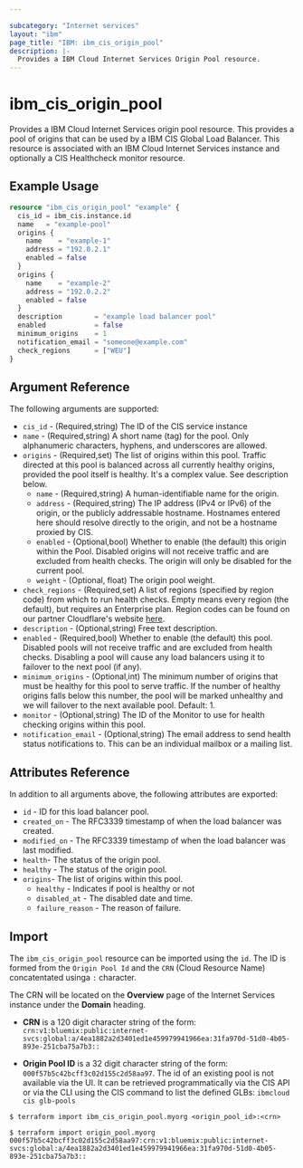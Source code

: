 ```yaml
---

subcategory: "Internet services"
layout: "ibm"
page_title: "IBM: ibm_cis_origin_pool"
description: |-
  Provides a IBM Cloud Internet Services Origin Pool resource.
---
```


# ibm_cis_origin_pool

Provides a IBM Cloud Internet Services origin pool resource. This provides a pool of origins that can be used by a IBM CIS Global Load Balancer. This resource is associated with an IBM Cloud Internet Services instance and optionally a CIS Healthcheck monitor resource.

## Example Usage

```terraform
resource "ibm_cis_origin_pool" "example" {
  cis_id = ibm_cis.instance.id
  name   = "example-pool"
  origins {
    name    = "example-1"
    address = "192.0.2.1"
    enabled = false
  }
  origins {
    name    = "example-2"
    address = "192.0.2.2"
    enabled = false
  }
  description        = "example load balancer pool"
  enabled            = false
  minimum_origins    = 1
  notification_email = "someone@example.com"
  check_regions      = ["WEU"]
}
```

## Argument Reference

The following arguments are supported:

- `cis_id` - (Required,string) The ID of the CIS service instance
- `name` - (Required,string) A short name (tag) for the pool. Only alphanumeric characters, hyphens, and underscores are allowed.
- `origins` - (Required,set) The list of origins within this pool. Traffic directed at this pool is balanced across all currently healthy origins, provided the pool itself is healthy. It's a complex value. See description below.
  - `name` - (Required,string) A human-identifiable name for the origin.
  - `address` - (Required,string) The IP address (IPv4 or IPv6) of the origin, or the publicly addressable hostname. Hostnames entered here should resolve directly to the origin, and not be a hostname proxied by CIS.
  - `enabled` - (Optional,bool) Whether to enable (the default) this origin within the Pool. Disabled origins will not receive traffic and are excluded from health checks. The origin will only be disabled for the current pool.
  - `weight` - (Optional, float) The origin pool weight.
- `check_regions` - (Required,set) A list of regions (specified by region code) from which to run health checks. Empty means every region (the default), but requires an Enterprise plan. Region codes can be found on our partner Cloudflare's website [here](https://support.cloudflare.com/hc/en-us/articles/115000540888-Load-Balancing-Geographic-Regions).
- `description` - (Optional,string) Free text description.
- `enabled` - (Required,bool) Whether to enable (the default) this pool. Disabled pools will not receive traffic and are excluded from health checks. Disabling a pool will cause any load balancers using it to failover to the next pool (if any).
- `minimum_origins` - (Optional,int) The minimum number of origins that must be healthy for this pool to serve traffic. If the number of healthy origins falls below this number, the pool will be marked unhealthy and we will failover to the next available pool. Default: 1.
- `monitor` - (Optional,string) The ID of the Monitor to use for health checking origins within this pool.
- `notification_email` - (Optional,string) The email address to send health status notifications to. This can be an individual mailbox or a mailing list.

## Attributes Reference

In addition to all arguments above, the following attributes are exported:

- `id` - ID for this load balancer pool.
- `created_on` - The RFC3339 timestamp of when the load balancer was created.
- `modified_on` - The RFC3339 timestamp of when the load balancer was last modified.
- `health`- The status of the origin pool.
- `healthy` - The status of the origin pool.
- `origins`- The list of origins within this pool.
  - `healthy` - Indicates if pool is healthy or not
  - `disabled_at` - The disabled date and time.
  - `failure_reason` - The reason of failure.

## Import

The `ibm_cis_origin_pool` resource can be imported using the `id`. The ID is formed from the `Origin Pool Id` and the `CRN` (Cloud Resource Name) concatentated usinga `:` character.

The CRN will be located on the **Overview** page of the Internet Services instance under the **Domain** heading.

- **CRN** is a 120 digit character string of the form: `crn:v1:bluemix:public:internet-svcs:global:a/4ea1882a2d3401ed1e459979941966ea:31fa970d-51d0-4b05-893e-251cba75a7b3::`

- **Origin Pool ID** is a 32 digit character string of the form: `000f57b5c42bcff3c02d155c2d58aa97`. The id of an existing pool is not available via the UI. It can be retrieved programmatically via the CIS API or via the CLI using the CIS command to list the defined GLBs: `ibmcloud cis glb-pools`

```
$ terraform import ibm_cis_origin_pool.myorg <origin_pool_id>:<crn>

$ terraform import origin_pool.myorg 000f57b5c42bcff3c02d155c2d58aa97:crn:v1:bluemix:public:internet-svcs:global:a/4ea1882a2d3401ed1e459979941966ea:31fa970d-51d0-4b05-893e-251cba75a7b3::
```
